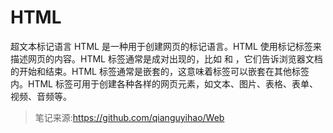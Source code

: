 # HTML 
超文本标记语言
HTML 是一种用于创建网页的标记语言。HTML 使用标记标签来描述网页的内容。HTML 标签通常是成对出现的，比如 <html> 和 </html>，它们告诉浏览器文档的开始和结束。HTML 标签通常是嵌套的，这意味着标签可以嵌套在其他标签内。HTML 标签可用于创建各种各样的网页元素，如文本、图片、表格、表单、视频、音频等。
> 笔记来源:https://github.com/qianguyihao/Web